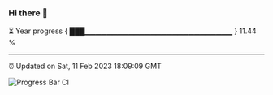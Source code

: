 ### Hi there 👋

⏳ Year progress { ███▁▁▁▁▁▁▁▁▁▁▁▁▁▁▁▁▁▁▁▁▁▁▁▁▁▁▁ } 11.44 %

---

⏰ Updated on Sat, 11 Feb 2023 18:09:09 GMT

![Progress Bar CI](https://github.com/Shyam-Makwana/GitHub-Actions-Demo/workflows/Progress%20Bar%20CI/badge.svg)
